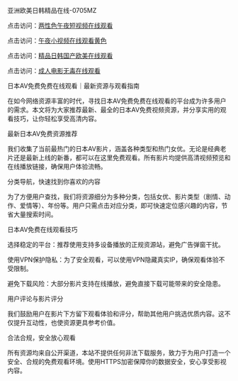 
亚洲欧美日韩精品在线-0705MZ


点击访问：<a href="https://cfad.pages.dev/">两性色午夜短视频在线观看</a>

点击访问：<a href="https://bsdf-5f5.pages.dev/">午夜小视频在线观看黄色</a>

点击访问：<a href="https://rtj-3zo.pages.dev/">精品日韩国产欧美在线观看</a>

点击访问：<a href="https://bered.pages.dev/">成人电影无毒在线观看</a>




日本AV免费免费在线观看｜最新资源与观看指南

在如今网络资源丰富的时代，寻找日本AV免费免费在线观看的平台成为许多用户的需求。本文将为大家推荐最新、最全的日本AV免费视频资源，并分享实用的观看技巧，让你轻松享受高清内容。

最新日本AV免费资源推荐

我们收集了当前最热门的日本AV影片，涵盖各种类型和热门女优。无论是经典老片还是最新上线的新番，都可以在这里免费观看。所有影片均提供高清视频预览和在线播放链接，确保用户体验流畅。

分类导航，快速找到你喜欢的内容

为了方便用户查找，我们将资源细分为多种分类，包括女优、影片类型（剧情、动作、爱情等）、年份等。用户只需点击对应分类，即可快速定位感兴趣的内容，节省大量搜索时间。

日本AV免费在线观看技巧

选择稳定的平台：推荐使用支持多设备播放的正规资源站，避免广告弹窗干扰。

使用VPN保护隐私：为了安全观看，可以使用VPN隐藏真实IP，确保观看体验不受限制。

避免下载风险：大部分影片支持在线播放，避免直接下载可能带来的安全隐患。

用户评论与影片评分

我们鼓励用户在影片下方留下观看体验和评分，帮助其他用户挑选优质内容。这不仅提升互动性，也使资源更具参考价值。

合法合规，安全放心观看

所有资源均来自公开渠道，本站不提供任何非法下载服务，致力于为用户打造一个安全、合规的免费观看环境。使用HTTPS加密保障你的数据安全，安心享受影视内容。
























<span style="display:none;">[Canonical link]( https://github.com/thi20250705/thi15 ）</span>

